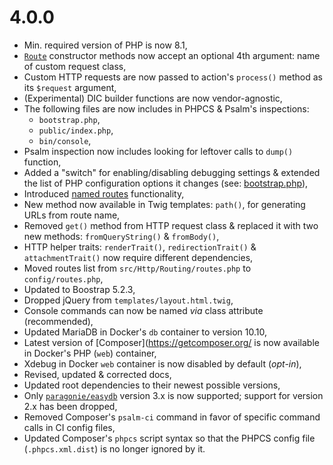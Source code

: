 # 4.0.0

* Min. required version of PHP is now 8.1,
* [`Route`](https://github.com/Noctis/kickstart/blob/4.0.0/src/Http/Routing/Route.php) constructor methods now accept an
  optional 4th argument: name of custom request class,
* Custom HTTP requests are now passed to action's `process()` method as its `$request` argument,
* (Experimental) DIC builder functions are now vendor-agnostic,
* The following files are now includes in PHPCS & Psalm's inspections:
  * `bootstrap.php`,
  * `public/index.php`,
  * `bin/console`,
* Psalm inspection now includes looking for leftover calls to `dump()` function,
* Added a "switch" for enabling/disabling debugging settings & extended the list of PHP configuration options it changes 
  (see: [bootstrap.php](https://github.com/Noctis/kickstart-app/blob/4.0.0/bootstrap.php#L27)),
* Introduced [named routes](docs/Routing.md#named-routes) functionality,
* New method now available in Twig templates: `path()`, for generating URLs from route name,
* Removed `get()` method from HTTP request class & replaced it with two new methods: `fromQueryString()` & `fromBody()`,
* HTTP helper traits: `renderTrait()`, `redirectionTrait()` & `attachmentTrait()` now require different dependencies,
* Moved routes list from `src/Http/Routing/routes.php` to `config/routes.php`,
* Updated to Boostrap 5.2.3,
* Dropped jQuery from `templates/layout.html.twig`,
* Console commands can now be named _via_ class attribute (recommended),
* Updated MariaDB in Docker's `db` container to version 10.10,
* Latest version of [Composer](https://getcomposer.org/ is now available in Docker's PHP (`web`) container,
* Xdebug in Docker `web` container is now disabled by default (_opt-in_),
* Revised, updated & corrected docs,
* Updated root dependencies to their newest possible versions,
* Only [`paragonie/easydb`](https://github.com/paragonie/easydb) version 3.x is now supported; support for version 2.x
  has been dropped,
* Removed Composer's `psalm-ci` command in favor of specific command calls in CI config files,
* Updated Composer's `phpcs` script syntax so that the PHPCS config file (`.phpcs.xml.dist`) is no longer ignored by it.
